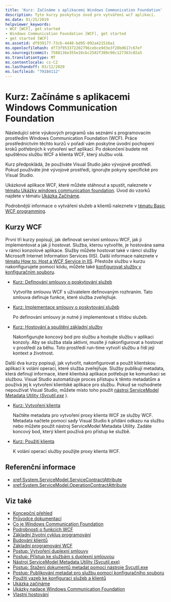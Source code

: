 ```yaml
---
title: 'Kurz: Začínáme s aplikacemi Windows Communication Foundation'
description: Tyto kurzy poskytuje úvod pro vytváření wcf aplikací.
ms.date: 01/25/2019
helpviewer_keywords:
- WCF [WCF], get started
- Windows Communication Foundation [WCF], get started
- get started [WCF]
ms.assetid: df939177-73cb-4440-bd95-092a421516a1
ms.openlocfilehash: df73f953372202796cebce9d3e3f28bd617c67ef
ms.sourcegitcommit: 7588136e355e10cbc2582f389c90c127363c02a5
ms.translationtype: MT
ms.contentlocale: cs-CZ
ms.lasthandoff: 03/12/2020
ms.locfileid: "79184112"
---
```

# <a name="tutorial-get-started-with-windows-communication-foundation-applications"></a>Kurz: Začínáme s aplikacemi Windows Communication Foundation
Následující série výukových programů vás seznámí s programovacím prostředím Windows Communication Foundation (WCF). Práce prostřednictvím těchto kurzů v pořadí vám poskytne úvodní pochopení kroků potřebných k vytvoření wcf aplikací. Po dokončení budete mít spuštěnou službu WCF a klienta WCF, který službu volá.

Kurz předpokládá, že používáte Visual Studio jako vývojové prostředí. Pokud používáte jiné vývojové prostředí, ignorujte pokyny specifické pro Visual Studio.

Ukázkové aplikace WCF, které můžete stáhnout a spustit, naleznete v [tématu Ukázky windows communication foundation](samples/index.md). Úvod do vzorků najdete v tématu [Ukázka Začínáme](samples/getting-started-sample.md).

Podrobnější informace o vytváření služeb a klientů naleznete v [tématu Basic WCF programming](basic-wcf-programming.md).

## <a name="wcf-tutorials"></a>Kurzy WCF

První tři kurzy popisují, jak definovat servisní smlouvu WCF, jak ji implementovat a jak ji hostovat. Služba, kterou vytvoříte, je hostována sama v rámci konzolové aplikace. Služby můžete hostovat také v rámci služby Microsoft Internet Information Services (IIS). Další informace naleznete v [tématu How to: Host a WCF Service in IIS](feature-details/how-to-host-a-wcf-service-in-iis.md). Přestože službu v kurzu nakonfigurujete pomocí kódu, můžete také [konfigurovat služby v konfiguračním souboru](configuring-services-using-configuration-files.md).

- [Kurz: Definování smlouvy o poskytování služeb](how-to-define-a-wcf-service-contract.md)

    Vytvoříte smlouvu WCF s uživatelem definovaným rozhraním. Tato smlouva definuje funkce, které služba zveřejňuje.

- [Kurz: Implementace smlouvy o poskytování služeb](how-to-implement-a-wcf-contract.md)

    Po definování smlouvy je nutné ji implementovat s třídou služeb.

- [Kurz: Hostování a spuštění základní služby](how-to-host-and-run-a-basic-wcf-service.md)

    Nakonfigurujte koncový bod pro službu a hostujte službu v aplikaci konzoly. Aby se služba stala aktivní, musíte ji nakonfigurovat a hostovat v prostředí za běhu. Toto prostředí run-time vytvoří službu a řídí její kontext a životnost.

Další dva kurzy popisují, jak vytvořit, nakonfigurovat a použít klientskou aplikaci k volání operací, které služba zveřejňuje. Služby publikují metadata, která definují informace, které klientská aplikace potřebuje ke komunikaci se službou. Visual Studio automatizuje proces přístupu k těmto metadatům a používá jej k vytvoření klientské aplikace pro službu. Pokud se rozhodnete nepoužívat Visual Studio, můžete místo toho použít [nástroj ServiceModel Metadata Utility (*Svcutil.exe*](servicemodel-metadata-utility-tool-svcutil-exe.md) ).

- [Kurz: Vytvoření klienta](how-to-create-a-wcf-client.md)

    Načtěte metadata pro vytvoření proxy klienta WCF ze služby WCF. Metadata načtete pomocí sady Visual Studio k přidání odkazu na službu nebo můžete použít nástroj ServiceModel Metadata Utility. Zadáte koncový bod, který klient používá pro přístup ke službě.

- [Kurz: Použití klienta](how-to-use-a-wcf-client.md)

    K volání operací služby použijte proxy klienta WCF.

## <a name="reference"></a>Referenční informace

- <xref:System.ServiceModel.ServiceContractAttribute>
- <xref:System.ServiceModel.OperationContractAttribute>

## <a name="see-also"></a>Viz také

- [Koncepční přehled](conceptual-overview.md)
- [Průvodce dokumentací](guide-to-the-documentation.md)
- [Co je Windows Communication Foundation](whats-wcf.md)
- [Podrobnosti o funkcích WCF](feature-details/index.md)
- [Základní životní cyklus programování](basic-programming-lifecycle.md)
- [Budování klientů](building-clients.md)
- [Základní programování WCF](basic-wcf-programming.md)
- [Postup: Vytvoření duplexní smlouvy](feature-details/how-to-create-a-duplex-contract.md)
- [Postup: Přístup ke službám s duplexní smlouvou](feature-details/how-to-access-services-with-a-duplex-contract.md)
- [Nástroj ServiceModel Metadata Utility (Svcutil.exe)](servicemodel-metadata-utility-tool-svcutil-exe.md)
- [Postup: Stažení dokumentů metadat pomocí nástroje Svcutil.exe](feature-details/how-to-use-svcutil-exe-to-download-metadata-documents.md)
- [Postup: Publikování metadat pro službu pomocí konfiguračního souboru](feature-details/how-to-publish-metadata-for-a-service-using-a-configuration-file.md)
- [Použití vazeb ke konfiguraci služeb a klientů](using-bindings-to-configure-services-and-clients.md)
- [Ukázka začínáme](samples/getting-started-sample.md)
- [Ukázky nadace Windows Communication Foundation](samples/index.md)
- [Vlastní hostování](samples/self-host.md)
